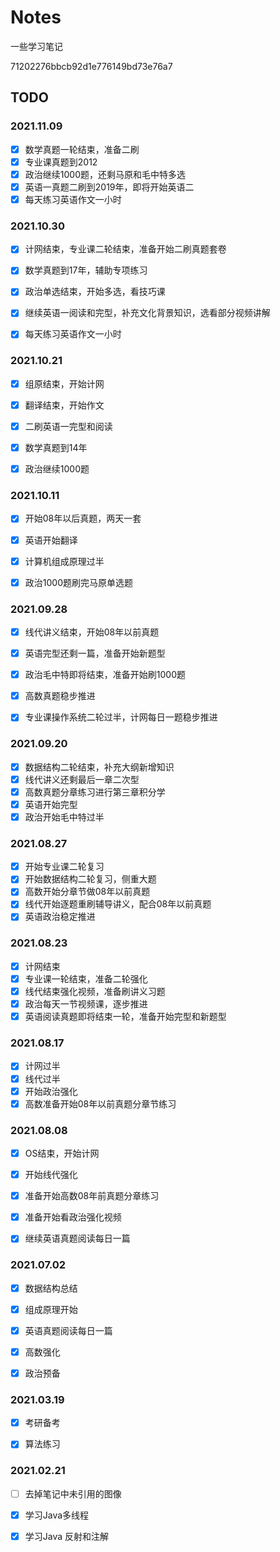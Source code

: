 # Notes

一些学习笔记

71202276bbcb92d1e776149bd73e76a7

## TODO

### 2021.11.09

- [x] 数学真题一轮结束，准备二刷
- [x] 专业课真题到2012
- [x] 政治继续1000题，还剩马原和毛中特多选
- [x] 英语一真题二刷到2019年，即将开始英语二
- [x] 每天练习英语作文一小时

### 2021.10.30

- [x] 计网结束，专业课二轮结束，准备开始二刷真题套卷
- [x] 数学真题到17年，辅助专项练习
- [x] 政治单选结束，开始多选，看技巧课
- [x] 继续英语一阅读和完型，补充文化背景知识，选看部分视频讲解
- [x] 每天练习英语作文一小时



### 2021.10.21

- [x] 组原结束，开始计网
- [x] 翻译结束，开始作文
- [x] 二刷英语一完型和阅读
- [x] 数学真题到14年
- [x] 政治继续1000题



### 2021.10.11

- [x] 开始08年以后真题，两天一套
- [x] 英语开始翻译
- [x] 计算机组成原理过半
- [x] 政治1000题刷完马原单选题



### 2021.09.28

- [x] 线代讲义结束，开始08年以前真题
- [x] 英语完型还剩一篇，准备开始新题型
- [x] 政治毛中特即将结束，准备开始刷1000题
- [x] 高数真题稳步推进
- [x] 专业课操作系统二轮过半，计网每日一题稳步推进



### 2021.09.20

- [x] 数据结构二轮结束，补充大纲新增知识
- [x] 线代讲义还剩最后一章二次型
- [x] 高数真题分章练习进行第三章积分学
- [x] 英语开始完型
- [x] 政治开始毛中特过半

### 2021.08.27

- [x] 开始专业课二轮复习
- [x] 开始数据结构二轮复习，侧重大题
- [x] 高数开始分章节做08年以前真题
- [x] 线代开始逐题重刷辅导讲义，配合08年以前真题
- [x] 英语政治稳定推进

### 2021.08.23

- [x] 计网结束
- [x] 专业课一轮结束，准备二轮强化
- [x] 线代结束强化视频，准备刷讲义习题
- [x] 政治每天一节视频课，逐步推进
- [x] 英语阅读真题即将结束一轮，准备开始完型和新题型

### 2021.08.17

- [x] 计网过半
- [x] 线代过半
- [x] 开始政治强化
- [x] 高数准备开始08年以前真题分章节练习

### 2021.08.08

- [x] OS结束，开始计网
- [x] 开始线代强化
- [x] 准备开始高数08年前真题分章练习
- [x] 准备开始看政治强化视频
- [x] 继续英语真题阅读每日一篇



### 2021.07.02

- [x] 数据结构总结
- [x] 组成原理开始
- [x] 英语真题阅读每日一篇
- [x] 高数强化
- [x] 政治预备



### 2021.03.19

- [x] 考研备考
- [x] 算法练习



### 2021.02.21

- [ ] 去掉笔记中未引用的图像
- [x] 学习Java多线程
- [x] 学习Java 反射和注解







